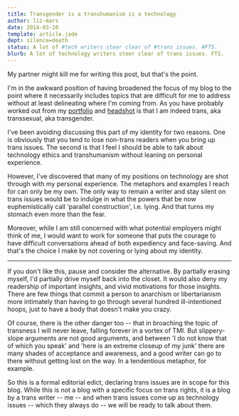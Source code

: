 ```yaml
---
title: Transgender is a transhumanism is a technology
author: liz-mars
date: 2014-03-10
template: article.jade
dept: silence=death
status: A lot of #tech writers steer clear of #trans issues. #FTS.
blurb: A lot of technology writers steer clear of trans issues. FTS.
---
```


My partner might kill me for writing this post, but that's the point. 

I'm in the awkward position of having broadened the focus of my blog to the point where it necessarily includes topics that are difficult for me to address without at least delineating where I'm coming from. As you have probably worked out from my [portfolio](/portfolio/) and [headshot](/who/) is that I am indeed trans, aka transsexual, aka transgender.

I've been avoiding discussing this part of my identity for two reasons. One is obviously that you tend to lose non-trans readers when you bring up trans issues. The second is that I feel I should be able to talk about technology ethics and transhumanism without leaning on personal experience. 

However, I've discovered that many of my positions on technology are shot through with my personal experience. The metaphors and examples I reach for can only be my own. The only way to remain a writer and stay silent on trans issues would be to indulge in what the powers that be now euphemistically call 'parallel construction', i.e. lying. And that turns my stomach even more than the fear.

Moreover, while I am still concerned with what potential employers might think of me, I would want to work for someone that puts the courage to have difficult conversations ahead of both expediency and face-saving. And that's the choice I make by not covering or lying about my identity.

---
If you don't like this, pause and consider the alternative. By partially erasing myself, I'd partially drive myself back into the closet. It would also deny my readership of important insights, and vivid motivations for those insights. There are few things that commit a person to anarchism or libertarianism more intimately than having to go through several hundred ill-intentioned hoops, just to have a body that doesn't make you crazy.

Of course, there is the other danger too -- that in broaching the topic of transness I will never leave, falling forever in a vortex of TMI. But slippery-slope arguments are not good arguments, and between 'I do not know that of which you speak' and 'here is an extreme closeup of my junk' there are many shades of acceptance and awareness, and a good writer can go to there without getting lost on the way. In a tendentious metaphor, for example. 

So this is a formal editorial edict, declaring trans issues are in scope for this blog. While this is not a blog with a specific focus on trans rights, it is a blog by a trans writer -- me -- and when trans issues come up as technology issues -- which they always do -- we will be ready to talk about them.

